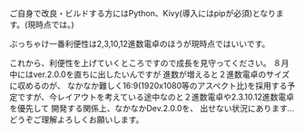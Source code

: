 ご自身で改良・ビルドする方にはPython、Kivy(導入にはpipが必須)となります。(現時点では。)

ぶっちゃけ一番利便性は2,3,10,12進数電卓のほうが現時点ではいいです。

これから、利便性を上げていくところですので成長を見守ってください。
８月中にはver.2.0.0を直ちに出したいんですが
進数が増えると２進数電卓のサイズに収めるのが、
なかなか難しく16:9(1920x1080等のアスペクト比)を採用する予定ですが、今レイアウトを考えている途中なのと２進数電卓や2.3.10.12進数電卓を優先して
開発する関係上、なかなかDev.2.0.0を、
出せない状況にあります…
どうぞご理解よろしくお願いします。